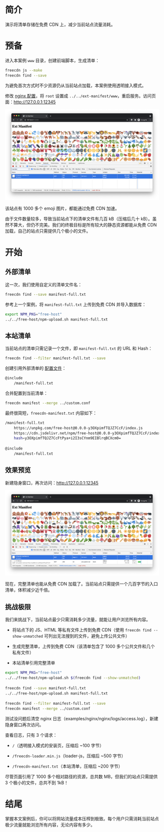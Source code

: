 # 简介

演示将清单存储在免费 CDN 上，减少当前站点流量消耗。


# 预备

进入本案例 `www` 目录，创建前端脚本，生成清单：

```bash
freecdn js --make
freecdn find --save
```

为避免首次方式时不少资源仍从当前站点加载，本案例使用透明接入模式。

修改 [nginx 配置](../nginx/nginx.conf)，将 `root` 设置成 `../../ext-manifest/www`，重启服务。访问页面：http://127.0.0.1:12345

![](1.png)

该站点有 1000 多个 emoji 图片，都能通过免费 CDN 加速。

由于文件数量较多，导致当前站点下的清单文件有几百 kB（压缩后几十 kB）。虽然不算大，但仍不完美。我们的终极目标是所有较大的静态资源都能从免费 CDN 加载，自己的站点只需提供几个极小的文件。


# 开始

## 外部清单

这一次，我们使用自定义的清单文件名：

```bash
freecdn find --save manifest-full.txt
```

参考上一个案例，将 `manifest-full.txt` 上传到免费 CDN 并导入数据库：

```bash
export NPM_PKG="free-host"
../../free-host/npm-upload.sh manifest-full.txt
```

## 本站清单

当前站点的清单只需记录一个文件，即 `manifest-full.txt` 的 URL 和 Hash：

```bash
freecdn find --filter manifest-full.txt --save
```

创建引用外部清单的 [配置文件](custom.conf)：

```bash
@include
	/manifest-full.txt
```

合并配置到当前清单：

```bash
freecdn manifest --merge ../custom.conf
```

最终很简短，`freecdn-manifest.txt` 内容如下：

```bash
/manifest-full.txt
	https://unpkg.com/free-host@0.0.0-y3OXpimfTQJZ7CcF/index.js
	https://cdn.jsdelivr.net/npm/free-host@0.0.0-y3OXpimfTQJZ7CcF/index.js
	hash=y3OXpimfTQJZ7CcFtPya+i2I3sCYnm9EIBlrqBCXcm0=

@include
	/manifest-full.txt
```

## 效果预览

新建隐身窗口，再次访问：http://127.0.0.1:12345

![](2.png)

现在，完整清单也能从免费 CDN 加载了。当前站点只需提供一个几百字节的入口清单，体积减少近千倍。

## 挑战极限

我们来挑战下，当前站点最少只需消耗多少流量，就能让用户浏览所有内容。

* 将站点下的 JS、HTML 等私有文件上传到免费 CDN（使用 `freecdn find --show-unmatched` 可列出无法搜到的文件，避免上传公共文件）

* 生成完整清单，上传到免费 CDN（该清单包含了 1000 多个公共文件和几个私有文件）

* 本站清单引用完整清单

```bash
export NPM_PKG="free-host"
../../free-host/npm-upload.sh $(freecdn find --show-unmatched)

freecdn find --save manifest-full.txt
../../free-host/npm-upload.sh manifest-full.txt

freecdn find --filter manifest-full.txt --save
freecdn manifest --merge ../custom.conf
```

测试没问题后清空 nginx 日志（examples/nginx/nginx/logs/access.log），新建隐身窗口再次访问。

查看日志，只有 3 个请求：

* `/`（透明接入模式的安装页，压缩后 ~100 字节）

* `/freecdn-loader.min.js`（loader-js，压缩后 ~500 字节）

* `/freecdn-manifest.txt`（本站清单，压缩后 ~200 字节）

尽管页面引用了 1000 多个相对路径的资源，总共数 MB，但我们的站点只需提供 3 个极小的文件，总共不到 1kB！


# 结尾

掌握本文案例后，你可以将网站流量成本压榨到极致。每个用户只需消耗当前站点极少流量就能浏览所有内容，无论内容有多少。